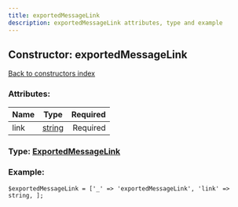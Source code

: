 ```yaml
---
title: exportedMessageLink
description: exportedMessageLink attributes, type and example
---
```

## Constructor: exportedMessageLink  
[Back to constructors index](index.md)



### Attributes:

| Name     |    Type       | Required |
|----------|:-------------:|---------:|
|link|[string](../types/string.md) | Required|



### Type: [ExportedMessageLink](../types/ExportedMessageLink.md)


### Example:

```
$exportedMessageLink = ['_' => 'exportedMessageLink', 'link' => string, ];
```